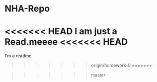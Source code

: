 # NHA-Repo
<<<<<<< HEAD
I am just a Read.meeee
<<<<<<< HEAD
=======
I'm a readme
>>>>>>> origin/homework-0
=======


>>>>>>> master

